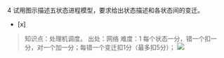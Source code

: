 4
试用图示描述五状态进程模型，要求给出状态描述和各状态间的变迁。
- [x]  

> 知识点：处理机调度。
> 出处：网络
> 难度：1
> 每个状态一分，错一个扣一分，对一个加一分；每错一个变迁扣1分（最多扣5分）；
> ![](files/attach/images/content/20150326/14273446268113.jpg)
